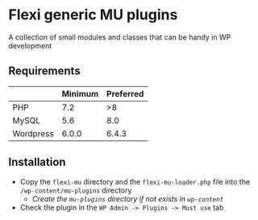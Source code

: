# Flexi generic MU plugins

A collection of small modules and classes that can be handy in WP development

## Requirements
|           | Minimum | Preferred |
|-----------|---------|-----------|
| PHP       | 7.2     | >8        |
| MySQL     | 5.6     | 8.0       |
| Wordpress | 6.0.0   | 6.4.3     |

## Installation
- Copy the `flexi-mu` directory and the `flexi-mu-loader.php` file into the `/wp-content/mu-plugins` directory
    - _Create the `mu-plugins` directory if not exists in `wp-content`_
- Check the plugin in the `WP Admin -> Plugins -> Must use` tab
